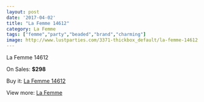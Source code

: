 ```yaml
---
layout: post
date: '2017-04-02'
title: "La Femme 14612"
category: La Femme
tags: ["femme","party","beaded","brand","charming"]
image: http://www.lustparties.com/3371-thickbox_default/la-femme-14612.jpg
---
```

La Femme 14612

On Sales: **$298**
<a href="https://www.lustparties.com/en/la-femme/1113-la-femme-14612.html"><amp-img layout="responsive" width="600" height="600" src="//www.lustparties.com/3371-thickbox_default/la-femme-14612.jpg" alt="La Femme 14612 0" /></a>
<a href="https://www.lustparties.com/en/la-femme/1113-la-femme-14612.html"><amp-img layout="responsive" width="600" height="600" src="//www.lustparties.com/3373-thickbox_default/la-femme-14612.jpg" alt="La Femme 14612 1" /></a>
<a href="https://www.lustparties.com/en/la-femme/1113-la-femme-14612.html"><amp-img layout="responsive" width="600" height="600" src="//www.lustparties.com/3372-thickbox_default/la-femme-14612.jpg" alt="La Femme 14612 2" /></a>

Buy it: [La Femme 14612](https://www.lustparties.com/en/la-femme/1113-la-femme-14612.html "La Femme 14612")

View more: [La Femme](https://www.lustparties.com/en/4-la-femme "La Femme")
